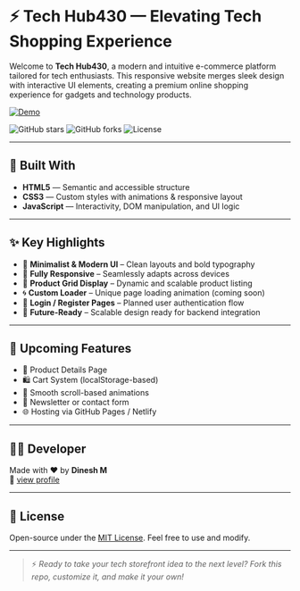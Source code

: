# ⚡ Tech Hub430 — Elevating Tech Shopping Experience

Welcome to **Tech Hub430**, a modern and intuitive e-commerce platform tailored for tech enthusiasts. This responsive website merges sleek design with interactive UI elements, creating a premium online shopping experience for gadgets and technology products.

[![Demo](https://img.shields.io/badge/demo-Experience%20Our%20Work-brightgreen)](https://tech-hub430.netlify.app/)


![GitHub stars](https://img.shields.io/github/stars/dineshit27/TechnoHacks-Ecommerce-Website-Tech-hub430?style=social)
![GitHub forks](https://img.shields.io/github/forks/dineshit27/TechnoHacks-Ecommerce-Website-Tech-hub430?style=social)
![License](https://img.shields.io/github/license/dineshit27/TechnoHacks-Ecommerce-Website-Tech-hub430?style=social)

---

## 🧩 Built With

- **HTML5** — Semantic and accessible structure
- **CSS3** — Custom styles with animations & responsive layout
- **JavaScript** — Interactivity, DOM manipulation, and UI logic

---

## ✨ Key Highlights

- 🎯 **Minimalist & Modern UI** – Clean layouts and bold typography  
- 📱 **Fully Responsive** – Seamlessly adapts across devices  
- 🛒 **Product Grid Display** – Dynamic and scalable product listing  
- 🌀 **Custom Loader** – Unique page loading animation (coming soon)  
- 🔐 **Login / Register Pages** – Planned user authentication flow  
- 🧠 **Future-Ready** – Scalable design ready for backend integration  

---

## 🧪 Upcoming Features

- 🧾 Product Details Page  
- 🛍️ Cart System (localStorage-based)  
- 🔄 Smooth scroll-based animations  
- 💬 Newsletter or contact form  
- 🌐 Hosting via GitHub Pages / Netlify  

---

## 👨‍💻 Developer

Made with ❤️ by **Dinesh M**  
📛 [view profile](https://github.com/dineshit27)

---

## 📜 License

Open-source under the [MIT License](LICENSE). Feel free to use and modify.

---

> ⚡ *Ready to take your tech storefront idea to the next level? Fork this repo, customize it, and make it your own!*

